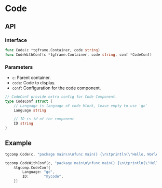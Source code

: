 # Code

## API

### Interface

```go
func Code(c *tgframe.Container, code string)
func CodeWithConf(c *tgframe.Container, code string, conf *CodeConf)
```

### Parameters

* `c`: Parent container.
* `code`: Code to display.
* `conf`: Configuration for the code component.

```go
// CodeConf provide extra config for Code Component.
type CodeConf struct {
	// Language is language of code block, leave empty to use `go`
	Language string

	// ID is id of the component
	ID string
}
```

## Example

```go
tgcomp.Code(c, "package main\n\nfunc main() {\n\tprintln(\"Hello, World!\")")
```

```go
tgcomp.CodeWithConf(c, "package main\n\nfunc main() {\n\tprintln(\"Hello, World!\")",
    &tgcomp.CodeConf{
        Language: "go",
        ID:       "mycode",
    })
```
